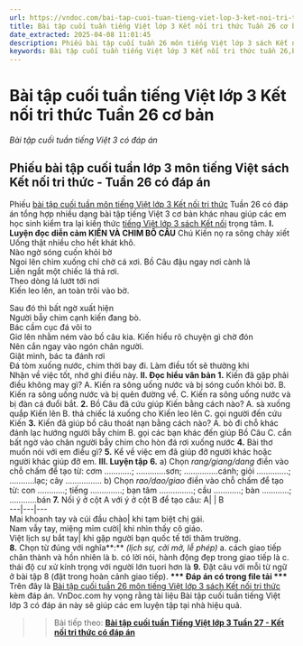 ```yaml
---
url: https://vndoc.com/bai-tap-cuoi-tuan-tieng-viet-lop-3-ket-noi-tri-thuc-tuan-26-co-ban-316390
title: Bài tập cuối tuần tiếng Việt lớp 3 Kết nối tri thức Tuần 26 cơ bản - Bài tập cuối tuần tiếng Việt 3 có đáp án - VnDoc.com
date_extracted: 2025-04-08 11:01:45
description: Phiếu bài tập cuối tuần 26 môn tiếng Việt lớp 3 sách Kết nối tri thức có đáp án giúp các em ôn tập những kiến thức tiếng Việt trọng tâm lớp 3 tuần 26 hiệu quả.
keywords: Bài tập cuối tuần tiếng Việt lớp 3 Kết nối tri thức tuần 26,bài tập cuối tuần tiếng việt 3 tuần 26,bài tập cuối tuần môn tiếng việt lớp 3 kết nối tri thức tuần 26,bài tập cuối tuần tiếng việt lớp 3 sách kết nối tri thức tuần 26,bài tập cuối tuần 26 môn tiếng việt lớp 3 kết nối tri thức,bài tập cuối tuần 26 tiếng việt 3 kết nối tri thức,bài tập tiếng việt lớp 3 tuần 26,phiếu bài tập tiếng việt lớp 3 tuần 26,đề tiếng việt lớp 3 tuần 26
---
```


# Bài tập cuối tuần tiếng Việt lớp 3 Kết nối tri thức Tuần 26 cơ bản
 _Bài tập cuối tuần tiếng Việt 3 có đáp án_
## Phiếu bài tập cuối tuần lớp 3 môn tiếng Việt sách Kết nối tri thức - Tuần 26 có đáp án
Phiếu [bài tập cuối tuần môn tiếng Việt lớp 3 Kết nối tri thức](<https://vndoc.com/de-kiem-tra-cuoi-tuan-tieng-viet3>) Tuần 26 có đáp án tổng hợp nhiều dạng bài tập tiếng Việt 3 cơ bản khác nhau giúp các em học sinh kiểm tra lại kiến thức [tiếng Việt lớp 3 sách Kết nối](<https://vndoc.com/tieng-viet-lop-3-kntt-tap2>) trọng tâm.
**I. Luyện đọc diễn cảm**
**KIẾN VÀ CHIM BỒ CÂU**
Chú Kiến nọ ra sông chảy xiết  
Uống thật nhiều cho hết khát khô.  
Nào ngờ sóng cuốn khỏi bờ  
Ngoi lên chìm xuống chỉ chờ cá xơi.
Bồ Câu đậu ngay nơi cành lả  
Liền ngắt một chiếc lá thả rơi.  
Theo dòng lá lướt tới nơi  
Kiến leo lên, an toàn trôi vào bờ.
  
Sau đó thì bất ngờ xuất hiện  
Người bẫy chim cạnh kiến đang bò.  
Bác cầm cục đá vôi to  
Giơ lên nhằm ném vào bồ câu kia.
Kiến hiểu rõ chuyện gì chờ đón  
Nên cắn ngay vào ngón chân người.  
Giật mình, bác ta đánh rơi  
Đá tòm xuống nước, chim thời bay đi.
Làm điều tốt sẽ thường khi  
Nhận về việc tốt, nhớ ghi điều này.
**II. Đọc hiểu văn bản**
**1.** Kiến đã gặp phải điều không may gì?
A. Kiến ra sông uống nước và bị sóng cuốn khỏi bờ.
B. Kiến ra sông uống nước và bị quên đường về.
C. Kiến ra sông uống nước và bị đàn cá đuổi bắt.
**2.** Bồ Câu đã cứu giúp Kiến bằng cách nào?
A. sà xuống quắp Kiến lên
B. thả chiếc lá xuống cho Kiến leo lên
C. gọi người đến cứu Kiến
**3.** Kiến đã giúp bồ câu thoát nạn bằng cách nào?
A. bò đi chỗ khác đánh lạc hướng người bẫy chim
B. gọi các bạn khác đến giúp Bồ Câu
C. cắn bất ngờ vào chân người bẫy chim cho hòn đá rơi xuống nước
**4.** Bài thơ muốn nói với em điều gì?
**5.** Kể về việc em đã giúp đỡ người khác hoặc người khác giúp đỡ em.
**III. Luyện tập**
**6.**
a\) Chọn _rang/giang/dang_ điền vào chỗ chấm để tạo từ:
cơm …………; ………….sơn; ……………cánh; giỏi …………..; ………..lạc; cây …………….
b\) Chọn _rao/dao/giao_ điền vào chỗ chấm để tạo từ:
con …………; tiếng …………..; bạn tâm ……………; cầu …………; bàn …………; …………bán
**7.** Nối ý ở cột A với ý ở cột B để tạo câu:
A| | B  
---|---|---  
Mai khoanh tay và cúi đầu chào| khi tạm biệt chị gái.  
Nam vẫy tay, miệng mỉm cười| khi nhìn thấy cô giáo.  
Việt lịch sự bắt tay| khi gặp người bạn quốc tế tới thăm trường.  
**8.** Chọn từ đúng với nghĩa**:**
_\(lịch sự, cởi mở, lễ phép\)_
a. cách giao tiếp chân thành và hồn nhiên là
b. có lời nói, hành động đẹp trong giao tiếp là
c. thái độ cư xử kính trọng với người lớn tuori hơn là
**9.** Đặt câu với mỗi từ ngữ ở bài tập 8 \(đặt trong hoàn cảnh giao tiếp\).
**\*\*\* Đáp án có trong file tải \*\*\***
Trên đây là [Bài tập cuối tuần 26 môn tiếng Việt lớp 3 sách Kết nối tri thức](<https://vndoc.com/bai-tap-cuoi-tuan-tieng-viet-lop-3-ket-noi-tri-thuc-tuan-26-co-ban-316390>) kèm đáp án. VnDoc.com hy vọng rằng tài liệu Bài tập cuối tuần tiếng Việt lớp 3 có đáp án này sẽ giúp các em luyện tập tại nhà hiệu quả.
>> Bài tiếp theo: [**Bài tập cuối tuần Tiếng Việt lớp 3 Tuần 27 - Kết nối tri thức có đáp án**](<https://vndoc.com/bai-tap-cuoi-tuan-tieng-viet-lop-3-ket-noi-tri-thuc-tuan-27-co-ban-316391>)
